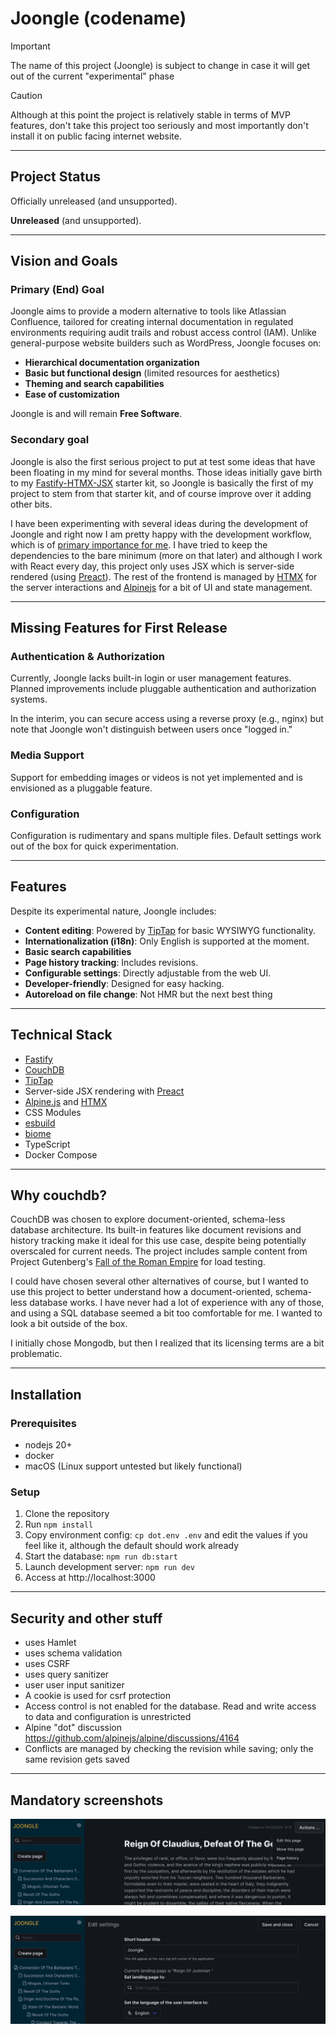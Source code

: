 # Joongle (codename)

> [!IMPORTANT]
> The name of this project (Joongle) is subject to change in case it will get out of the current "experimental" phase

> [!CAUTION]
> Although at this point the project is relatively stable in terms of MVP features, don't take this project too seriously and most importantly don't install it on public facing internet website.

---

## Project Status

Officially unreleased (and unsupported).

**Unreleased** (and unsupported).

---

## Vision and Goals

### Primary (End) Goal
Joongle aims to provide a modern alternative to tools like Atlassian Confluence, tailored for creating internal documentation in regulated environments requiring audit trails and robust access control (IAM). Unlike general-purpose website builders such as WordPress, Joongle focuses on:
- **Hierarchical documentation organization**
- **Basic but functional design** (limited resources for aesthetics)
- **Theming and search capabilities**
- **Ease of customization**

Joongle is and will remain **Free Software**.

### Secondary goal

Joongle is also the first serious project to put at test some ideas that have been floating in my mind for several months. Those ideas initially gave birth to my [Fastify-HTMX-JSX](https://github.com/claudioc/fastify-htmx-ts-starter-kit) starter kit, so Joongle is basically the first of my project to stem from that starter kit, and of course improve over it adding other bits.

I have been experimenting with several ideas during the development of Joongle and right now I am pretty happy with the development workflow, which is of [primary importance for me](https://claudio.cica.li/posts/2024/using-nodejs-for-everything/). I have tried to keep the dependencies to the bare minimum (more on that later) and although I work with React every day, this project only uses JSX which is server-side rendered (using [Preact](https://preactjs.com/)). The rest of the frontend is managed by [HTMX](https://htmx.org/) for the server interactions and [Alpinejs](https://alpinejs.dev/) for a bit of UI and state management.

---

## Missing Features for First Release

### Authentication & Authorization
Currently, Joongle lacks built-in login or user management features. Planned improvements include pluggable authentication and authorization systems.

In the interim, you can secure access using a reverse proxy (e.g., nginx) but note that Joongle won't distinguish between users once "logged in."

### Media Support
Support for embedding images or videos is not yet implemented and is envisioned as a pluggable feature.

### Configuration
Configuration is rudimentary and spans multiple files. Default settings work out of the box for quick experimentation.

---

## Features

Despite its experimental nature, Joongle includes:

- **Content editing**: Powered by [TipTap](https://tiptap.dev/) for basic WYSIWYG functionality.
- **Internationalization (i18n)**: Only English is supported at the moment.
- **Basic search capabilities**
- **Page history tracking**: Includes revisions.
- **Configurable settings**: Directly adjustable from the web UI.
- **Developer-friendly**: Designed for easy hacking.
- **Autoreload on file change**: Not HMR but the next best thing

---

## Technical Stack

- [Fastify](https://www.fastify.io/)
- [CouchDB](https://couchdb.apache.org/)
- [TipTap](https://tiptap.dev/)
- Server-side JSX rendering with [Preact](https://preactjs.com/)
- [Alpine.js](https://alpinejs.dev/) and [HTMX](https://htmx.org/)
- CSS Modules
- [esbuild](https://esbuild.github.io/)
- [biome](https://biome.sh/)
- TypeScript
- Docker Compose

---

## Why couchdb?

CouchDB was chosen to explore document-oriented, schema-less database architecture. Its built-in features like document revisions and history tracking make it ideal for this use case, despite being potentially overscaled for current needs. The project includes sample content from Project Gutenberg's [Fall of the Roman Empire](https://www.gutenberg.org/ebooks/890) for load testing.

I could have chosen several other alternatives of course, but I wanted to use this project to better understand how a document-oriented, schema-less database works. I have never had a lot of experience with any of those, and using a SQL database seemed a bit too comfortable for me. I wanted to look a bit outside of the box.

I initially chose Mongodb, but then I realized that its licensing terms are a bit problematic.

---

## Installation

### Prerequisites
- nodejs 20+
- docker
- macOS (Linux support untested but likely functional)

### Setup
1. Clone the repository
2. Run `npm install`
3. Copy environment config: `cp dot.env .env` and edit the values if you feel like it, although the default should work already
4. Start the database: `npm run db:start`
5. Launch development server: `npm run dev`
6. Access at http://localhost:3000

---

## Security and other stuff
- uses Hamlet
- uses schema validation
- uses CSRF
- uses query sanitizer
- user user input sanitizer
- A cookie is used for csrf protection
- Access control is not enabled for the database. Read and write access to data and configuration is unrestricted
- Alpine "dot" discussion https://github.com/alpinejs/alpine/discussions/4164
- Conflicts are managed by checking the revision while saving; only the same revision gets saved

---

## Mandatory screenshots

![Screenshot of how reading a page looks like](/docs/any-page.png)

![Screenshot of how the settings page looks like](/docs/settings.png)
